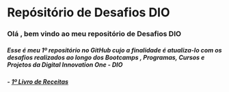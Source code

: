 # Repósitório de Desafios DIO 

### Olá , bem vindo ao meu repositório de Desafios DIO
##### Esse é meu 1º repositório no GitHub cujo a finalidade é atualiza-lo com os desafios realizados ao longo dos Bootcamps , Programas, Cursos e Projetos da Digital Innovation One - DIO 
        
##### - [1º Livro de Receitas](https://github.com/yago-lc/Repositorio-de-Projetos-Desafio-DIO/tree/master/LIVRO%20DE%20RECEITAS)

